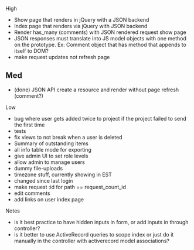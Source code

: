 High
- Show page that renders in jQuery with a JSON backend
- Index page that renders via jQuery with JSON backend
- Render has_many (comments) with JSON rendered request show page
- JSON responses must translate into JS model objects with one method on the prototype. Ex: Comment object that has method that appends to itself to DOM?
- make request updates not refresh page

Med
-
- (done) JSON API create a resource and render without page refresh (comment?)

Low
- bug where user gets added twice to project if the project failed to send the first time
- tests
- fix views to not break when a user is deleted
- Summary of outstanding items
- all info table mode for exporting
- give admin UI to set role levels
- allow admin to manage users
- dummy file-uploads
- timezone stuff, currently showing in EST
- changed since last login
- make request :id for path == request_count_id
- edit comments
- add links on user index page


Notes
- is it best practice to have hidden inputs in form, or add inputs in through controller?
- is it better to use ActiveRecord queries to scope index or just do it manually
in the controller with activerecord model associations?
